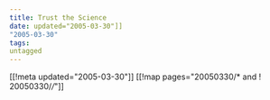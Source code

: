 ```yaml
---
title: Trust the Science
date: updated="2005-03-30"]]
"2005-03-30"
tags:
untagged
---
```

[[!meta updated="2005-03-30"]]
[[!map pages="20050330/* and ! 20050330/*/*"]]
